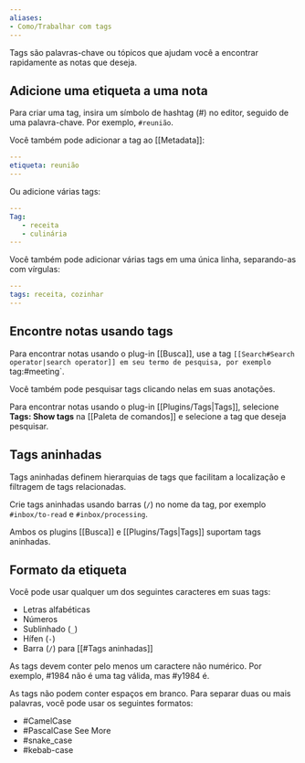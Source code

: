 ```yaml
---
aliases:
- Como/Trabalhar com tags
---
```


Tags são palavras-chave ou tópicos que ajudam você a encontrar rapidamente as notas que deseja.

## Adicione uma etiqueta a uma nota

Para criar uma tag, insira um símbolo de hashtag (#) no editor, seguido de uma palavra-chave. Por exemplo, `#reunião`.

Você também pode adicionar a tag ao [[Metadata]]:

```yaml
---
etiqueta: reunião
---
```

Ou adicione várias tags:

```yaml
---
Tag:
   - receita
   - culinária
---
```

Você também pode adicionar várias tags em uma única linha, separando-as com vírgulas:

```yaml
---
tags: receita, cozinhar
---
```

## Encontre notas usando tags

Para encontrar notas usando o plug-in [[Busca]], use a tag `[[Search#Search operator|search operator]] em seu termo de pesquisa, por exemplo `tag:#meeting`.

Você também pode pesquisar tags clicando nelas em suas anotações.

Para encontrar notas usando o plug-in [[Plugins/Tags|Tags]], selecione **Tags: Show tags** na [[Paleta de comandos]] e selecione a tag que deseja pesquisar.

## Tags aninhadas

Tags aninhadas definem hierarquias de tags que facilitam a localização e filtragem de tags relacionadas.

Crie tags aninhadas usando barras (`/`) no nome da tag, por exemplo `#inbox/to-read` e `#inbox/processing`.

Ambos os plugins [[Busca]] e [[Plugins/Tags|Tags]] suportam tags aninhadas.

## Formato da etiqueta

Você pode usar qualquer um dos seguintes caracteres em suas tags:

- Letras alfabéticas
- Números
- Sublinhado (`_`)
- Hífen (`-`)
- Barra (`/`) para [[#Tags aninhadas]]

As tags devem conter pelo menos um caractere não numérico. Por exemplo, #1984 não é uma tag válida, mas #y1984 é.

As tags não podem conter espaços em branco. Para separar duas ou mais palavras, você pode usar os seguintes formatos:

- #CamelCase
- #PascalCase See More
- #snake_case
- #kebab-case
